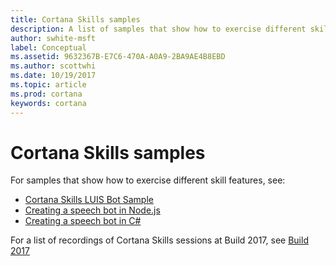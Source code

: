 ```yaml
---
title: Cortana Skills samples
description: A list of samples that show how to exercise different skill features.  
author: swhite-msft
label: Conceptual
ms.assetid: 9632367B-E7C6-470A-A0A9-2BA9AE4B8EBD
ms.author: scottwhi
ms.date: 10/19/2017
ms.topic: article
ms.prod: cortana
keywords: cortana
---
```



# Cortana Skills samples 

For samples that show how to exercise different skill features, see:

- [Cortana Skills LUIS Bot Sample](https://github.com/Microsoft/Cortana-Skills-Samples-Build-2017/tree/master/B8029)
- [Creating a speech bot in Node.js](https://github.com/Microsoft/BotBuilder-Samples/tree/master/Node/demo-RollerSkill)
- [Creating a speech bot in C#](https://github.com/Microsoft/BotBuilder-Samples/tree/master/CSharp/demo-RollerSkill)

For a list of recordings of Cortana Skills sessions at Build 2017, see [Build 2017](https://github.com/Microsoft/Cortana-Skills-Samples-Build-2017)


<!--
- [](https://github.com/topics/cortana-skills)
- [](https://github.com/microsoft/cortana-samples)
- [](https://github.com/Microsoft/Cortana-Skills-Samples-Build-2017)
-->